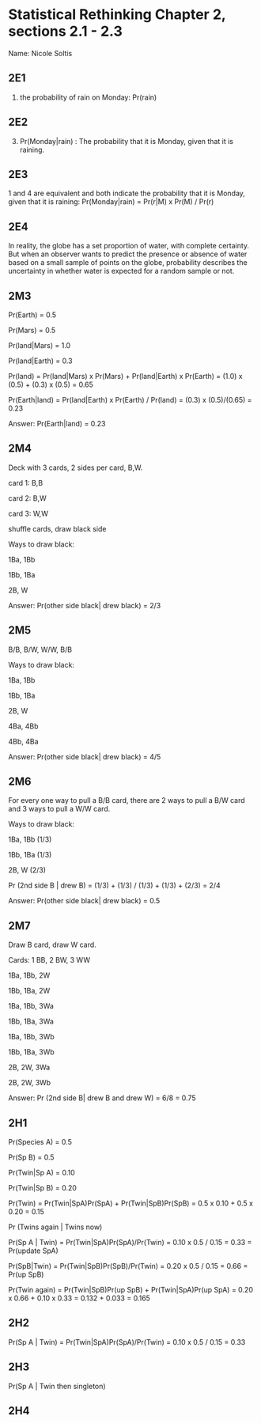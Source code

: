 # Statistical Rethinking Chapter 2, sections 2.1 - 2.3

Name: Nicole Soltis

## 2E1
1. the probability of rain on Monday: Pr(rain)

## 2E2
3. Pr(Monday|rain) : The probability that it is Monday, given that it is raining.

## 2E3
1 and 4 are equivalent and both indicate the probability that it is Monday, given that it is raining:
Pr(Monday|rain) = Pr(r|M) x Pr(M) / Pr(r)

## 2E4
In reality, the globe has a set proportion of water, with complete certainty. But when an observer wants to predict the presence or absence of water based on a small sample of points on the globe, probability describes the uncertainty in whether water is expected for a random sample or not.

## 2M3
Pr(Earth) = 0.5

Pr(Mars) = 0.5

Pr(land|Mars) = 1.0

Pr(land|Earth) = 0.3

Pr(land) = Pr(land|Mars) x Pr(Mars) + Pr(land|Earth) x Pr(Earth) = (1.0) x (0.5) + (0.3) x (0.5) = 0.65

Pr(Earth|land) = Pr(land|Earth) x Pr(Earth) / Pr(land) = (0.3) x (0.5)/(0.65) = 0.23

Answer: Pr(Earth|land) = 0.23

## 2M4
Deck with 3 cards, 2 sides per card, B,W.

card 1: B,B

card 2: B,W

card 3: W,W

shuffle cards, draw black side

Ways to draw black:

1Ba, 1Bb

1Bb, 1Ba

2B, W

Answer: Pr(other side black| drew black) = 2/3

## 2M5
B/B, B/W, W/W, B/B

Ways to draw black:

1Ba, 1Bb

1Bb, 1Ba

2B, W

4Ba, 4Bb

4Bb, 4Ba

Answer: Pr(other side black| drew black) = 4/5

## 2M6
For every one way to pull a B/B card, there are 2 ways to pull a B/W card and 3 ways to pull a W/W card. 

Ways to draw black:

1Ba, 1Bb (1/3)

1Bb, 1Ba (1/3)

2B, W (2/3)

Pr (2nd side B | drew B) = (1/3) + (1/3) / (1/3) + (1/3) + (2/3) = 2/4

Answer: Pr(other side black| drew black) = 0.5

## 2M7
Draw B card, draw W card. 

Cards: 1 BB, 2 BW, 3 WW

1Ba, 1Bb, 2W

1Bb, 1Ba, 2W

1Ba, 1Bb, 3Wa

1Bb, 1Ba, 3Wa

1Ba, 1Bb, 3Wb

1Bb, 1Ba, 3Wb

2B, 2W, 3Wa

2B, 2W, 3Wb

Answer: Pr (2nd side B| drew B and drew W) = 6/8 = 0.75

## 2H1
Pr(Species A) = 0.5

Pr(Sp B) = 0.5

Pr(Twin|Sp A) = 0.10

Pr(Twin|Sp B) = 0.20

Pr(Twin) = Pr(Twin|SpA)Pr(SpA) + Pr(Twin|SpB)Pr(SpB) = 0.5 x 0.10 + 0.5 x 0.20 = 0.15

Pr (Twins again | Twins now)

Pr(Sp A | Twin) = Pr(Twin|SpA)Pr(SpA)/Pr(Twin) = 0.10 x 0.5 / 0.15 = 0.33 = Pr(update SpA)

Pr(SpB|Twin) = Pr(Twin|SpB)Pr(SpB)/Pr(Twin) = 0.20 x 0.5 / 0.15 = 0.66 = Pr(up SpB)

Pr(Twin again) = Pr(Twin|SpB)Pr(up SpB) + Pr(Twin|SpA)Pr(up SpA) = 0.20 x 0.66 + 0.10 x 0.33 = 0.132 + 0.033 = 0.165

## 2H2
Pr(Sp A | Twin) = Pr(Twin|SpA)Pr(SpA)/Pr(Twin) = 0.10 x 0.5 / 0.15 = 0.33
## 2H3
Pr(Sp A | Twin then singleton)
## 2H4

